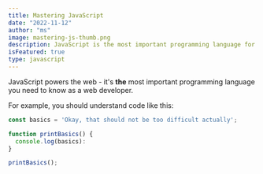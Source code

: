 ```yaml
---
title: Mastering JavaScript
date: "2022-11-12"
author: "ms"
image: mastering-js-thumb.png
description: JavaScript is the most important programming language for web development. You probably don't know it well enough!
isFeatured: true
type: javascript
---
```


JavaScript powers the web - it's **the** most important programming language you need to know as a web developer.

For example, you should understand code like this:

```js
const basics = 'Okay, that should not be too difficult actually';

function printBasics() {
  console.log(basics):
}

printBasics();
```
